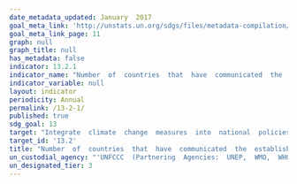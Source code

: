 ```yaml
---
date_metadata_updated: January  2017
goal_meta_link: 'http://unstats.un.org/sdgs/files/metadata-compilation/Metadata-Goal-13.pdf'
goal_meta_link_page: 11
graph: null
graph_title: null
has_metadata: false
indicator: 13.2.1
indicator_name: "Number  of  countries  that  have  communicated  the  establishment  or  operationalization  of  an  integrated  policy/strategy/plan  which  increases  their  ability  to  adapt  to  the  adverse  impacts  of  climate  change,  and  foster  climate  resilience  and  low  greenhouse  gas  emissions  development  in  a  manner  that  does  not  threaten  food  production  (including  a  national  adaptation  plan,  nationally  determined  contribution,  national  communication,  biennial  update  report  or  other)"
indicator_variable: null
layout: indicator
periodicity: Annual
permalink: /13-2-1/
published: true
sdg_goal: 13
target: "Integrate  climate  change  measures  into  national  policies,  strategies  and  planning."
target_id: '13.2'
title: "Number  of  countries  that  have  communicated  the  establishment  or  operationalization  of  an  integrated  policy/strategy/plan  which  increases  their  ability  to  adapt  to  the  adverse  impacts  of  climate  change,  and  foster  climate  resilience  and  low  greenhouse  gas  emissions  development  in  a  manner  that  does  not  threaten  food  production  (including  a  national  adaptation  plan,  nationally  determined  contribution,  national  communication,  biennial  update  report  or  other)"
un_custodial_agency: "'UNFCCC  (Partnering  Agencies:  UNEP,  WMO,  WHO)'"
un_designated_tier: 3
---
```

